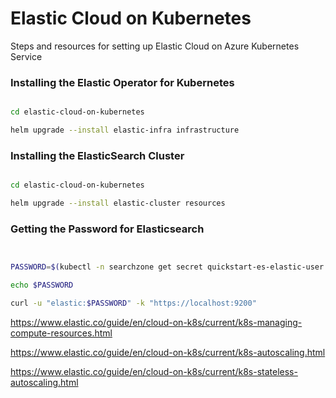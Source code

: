 # Elastic Cloud on Kubernetes

Steps and resources for setting up Elastic Cloud on Azure Kubernetes Service

### Installing the Elastic Operator for Kubernetes

```bash

cd elastic-cloud-on-kubernetes

helm upgrade --install elastic-infra infrastructure

```


### Installing the ElasticSearch Cluster


```bash

cd elastic-cloud-on-kubernetes

helm upgrade --install elastic-cluster resources

```

### Getting the Password for Elasticsearch

```bash


PASSWORD=$(kubectl -n searchzone get secret quickstart-es-elastic-user -o go-template='{{.data.elastic | base64decode}}')

echo $PASSWORD

curl -u "elastic:$PASSWORD" -k "https://localhost:9200"

```

https://www.elastic.co/guide/en/cloud-on-k8s/current/k8s-managing-compute-resources.html

https://www.elastic.co/guide/en/cloud-on-k8s/current/k8s-autoscaling.html

https://www.elastic.co/guide/en/cloud-on-k8s/current/k8s-stateless-autoscaling.html

